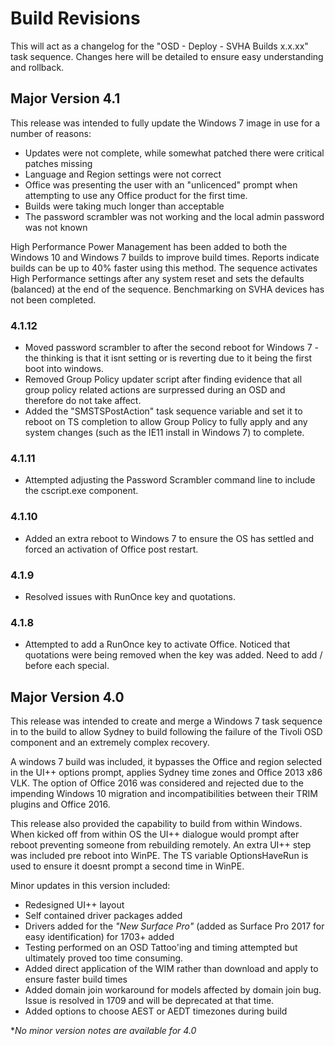# Build Revisions

This will act as a changelog for the "OSD - Deploy - SVHA Builds x.x.xx" task sequence. Changes here will be detailed to ensure easy understanding and rollback.

## Major Version 4.1
This release was intended to fully update the Windows 7 image in use for a number of reasons:
- Updates were not complete, while somewhat patched there were critical patches missing
- Language and Region settings were not correct
- Office was presenting the user with an "unlicenced" prompt when attempting to use any Office product for the first time.
- Builds were taking much longer than acceptable
- The password scrambler was not working and the local admin password was not known

High Performance Power Management has been added to both the Windows 10 and Windows 7 builds to improve build times. Reports indicate builds can be up to 40% faster using this method. The sequence activates High Performance settings after any system reset and sets the defaults (balanced) at the end of the sequence. Benchmarking on SVHA devices has not been completed.



### 4.1.12
- Moved password scrambler to after the second reboot for Windows 7 - the thinking is that it isnt setting or is reverting due to it being the first boot into windows.
- Removed Group Policy updater script after finding evidence that all group policy related actions are surpressed during an OSD and therefore do not take affect.
- Added the "SMSTSPostAction" task sequence variable and set it to reboot on TS completion to allow Group Policy to fully apply and any system changes (such as the IE11 install in Windows 7) to complete.

### 4.1.11
- Attempted adjusting the Password Scrambler command line to include the cscript.exe component.

### 4.1.10
- Added an extra reboot to Windows 7 to ensure the OS has settled and forced an activation of Office post restart.

### 4.1.9
- Resolved issues with RunOnce key and quotations.

### 4.1.8
- Attempted to add a RunOnce key to activate Office. Noticed that quotations were being removed when the key was added. Need to add / before each special.

## Major Version 4.0

This release was intended to create and merge a Windows 7 task sequence in to the build to allow Sydney to build following the failure of the Tivoli OSD component and an extremely complex recovery.

A windows 7 build was included, it bypasses the Office and region selected in the UI++ options prompt, applies Sydney time zones and Office 2013 x86 VLK. The option of Office 2016 was considered and rejected due to the impending Windows 10 migration and incompatibilities between their TRIM plugins and Office 2016.

This release also provided the capability to build from within Windows. When kicked off from within OS the UI++ dialogue would prompt after reboot preventing someone from rebuilding remotely. An extra UI++ step was included pre reboot into WinPE. The TS variable OptionsHaveRun is used to ensure it doesnt prompt a second time in WinPE.

Minor updates in this version included:
- Redesigned UI++ layout
- Self contained driver packages added
- Drivers added for the *"New Surface Pro"* (added as Surface Pro 2017 for easy identification) for 1703+ added
- Testing performed on an OSD Tattoo'ing and timing attempted but ultimately proved too time consuming.
- Added direct application of the WIM rather than download and apply to ensure faster build times
- Added domain join workaround for models affected by domain join bug. Issue is resolved in 1709 and will be deprecated at that time.
- Added options to choose AEST or AEDT timezones during build

**No minor version notes are available for 4.0*

